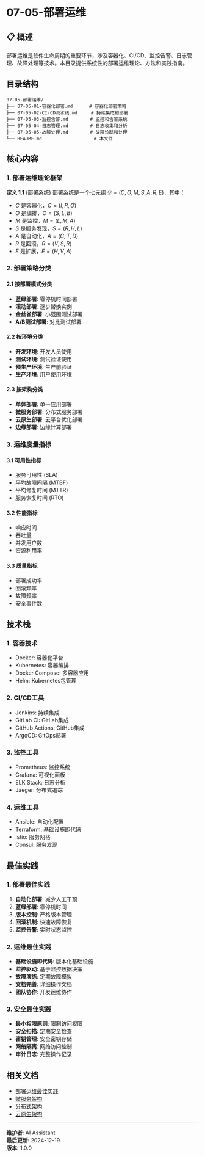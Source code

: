 # 07-05-部署运维

## 📋 概述

部署运维是软件生命周期的重要环节，涉及容器化、CI/CD、监控告警、日志管理、故障处理等技术。本目录提供系统性的部署运维理论、方法和实践指南。

## 目录结构

```text
07-05-部署运维/
├── 07-05-01-容器化部署.md      # 容器化部署策略
├── 07-05-02-CI-CD流水线.md     # 持续集成和部署
├── 07-05-03-监控告警.md        # 监控和告警系统
├── 07-05-04-日志管理.md        # 日志收集和分析
├── 07-05-05-故障处理.md        # 故障诊断和处理
└── README.md                   # 本文件
```

## 核心内容

### 1. 部署运维理论框架

**定义 1.1** (部署系统)
部署系统是一个七元组 $\mathcal{D} = (C, O, M, S, A, R, E)$，其中：

- $C$ 是容器化，$C = (I, R, O)$
- $O$ 是编排，$O = (S, L, B)$
- $M$ 是监控，$M = (L, M, A)$
- $S$ 是服务发现，$S = (R, H, L)$
- $A$ 是自动化，$A = (C, T, D)$
- $R$ 是回滚，$R = (V, S, R)$
- $E$ 是扩展，$E = (H, V, A)$

### 2. 部署策略分类

#### 2.1 按部署模式分类

- **蓝绿部署**: 零停机时间部署
- **滚动部署**: 逐步替换实例
- **金丝雀部署**: 小范围测试部署
- **A/B测试部署**: 对比测试部署

#### 2.2 按环境分类

- **开发环境**: 开发人员使用
- **测试环境**: 测试验证使用
- **预生产环境**: 生产前验证
- **生产环境**: 用户使用环境

#### 2.3 按架构分类

- **单体部署**: 单一应用部署
- **微服务部署**: 分布式服务部署
- **云原生部署**: 云平台优化部署
- **边缘部署**: 边缘计算部署

### 3. 运维度量指标

#### 3.1 可用性指标

- 服务可用性 (SLA)
- 平均故障间隔 (MTBF)
- 平均修复时间 (MTTR)
- 服务恢复时间 (RTO)

#### 3.2 性能指标

- 响应时间
- 吞吐量
- 并发用户数
- 资源利用率

#### 3.3 质量指标

- 部署成功率
- 回滚频率
- 故障频率
- 安全事件数

## 技术栈

### 1. 容器技术

- Docker: 容器化平台
- Kubernetes: 容器编排
- Docker Compose: 多容器应用
- Helm: Kubernetes包管理

### 2. CI/CD工具

- Jenkins: 持续集成
- GitLab CI: GitLab集成
- GitHub Actions: GitHub集成
- ArgoCD: GitOps部署

### 3. 监控工具

- Prometheus: 监控系统
- Grafana: 可视化面板
- ELK Stack: 日志分析
- Jaeger: 分布式追踪

### 4. 运维工具

- Ansible: 自动化配置
- Terraform: 基础设施即代码
- Istio: 服务网格
- Consul: 服务发现

## 最佳实践

### 1. 部署最佳实践

1. **自动化部署**: 减少人工干预
2. **蓝绿部署**: 零停机时间
3. **版本控制**: 严格版本管理
4. **回滚机制**: 快速故障恢复
5. **监控告警**: 实时状态监控

### 2. 运维最佳实践

- **基础设施即代码**: 版本化基础设施
- **监控驱动**: 基于监控数据决策
- **故障演练**: 定期故障模拟
- **文档完善**: 详细操作文档
- **团队协作**: 开发运维协作

### 3. 安全最佳实践

- **最小权限原则**: 限制访问权限
- **安全扫描**: 定期安全检查
- **密钥管理**: 安全密钥存储
- **网络隔离**: 网络访问控制
- **审计日志**: 完整操作记录

## 相关文档

- [部署运维最佳实践](../07-02-最佳实践/07-02-05-部署运维最佳实践.md)
- [微服务架构](../05-架构领域/05-01-微服务架构/)
- [分布式架构](../05-架构领域/05-02-分布式架构/)
- [云原生架构](../05-架构领域/05-03-云原生架构/)

---

**维护者**: AI Assistant  
**最后更新**: 2024-12-19  
**版本**: 1.0.0
